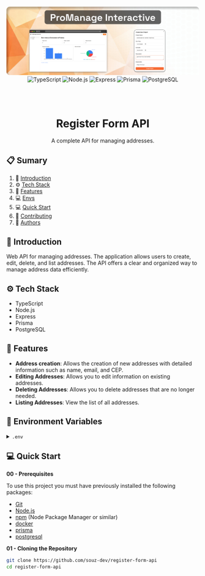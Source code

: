 <div align="center">
  <br />
    <a href="#" target="_blank">
      <img src="https://raw.githubusercontent.com/souz-dev/ProManage-interactive/refs/heads/master/assets/readme-img.png" alt="Project Banner">
    </a>
  <br />

  <div>
    <img src="https://img.shields.io/badge/-TypeScript-black?style=for-the-badge&logoColor=white&logo=typescript&color=3178C6" alt="TypeScript" />
    <img src="https://img.shields.io/badge/-Node.js-black?style=for-the-badge&logoColor=white&logo=node.js&color=339933" alt="Node.js" />
    <img src="https://img.shields.io/badge/-Express-black?style=for-the-badge&logoColor=white&logo=express&color=000000" alt="Express" />
    <img src="https://img.shields.io/badge/-Prisma-black?style=for-the-badge&logoColor=white&logo=prisma&color=2D3748" alt="Prisma" />
    <img src="https://img.shields.io/badge/-PostgreSQL-black?style=for-the-badge&logoColor=white&logo=postgresql&color=336791" alt="PostgreSQL" />
  </div>
<br/><br/></br>

  <h1 align="center">Register Form API</h1>

   <div align="center">
    A complete API for managing addresses.
    </div>
</div>

## 📋 <a name="table">Sumary</a>

1. 🚀 [Introduction](#introduction)
2. ⚙️ [Tech Stack](#tech-stack)
3. 🔋 [Features](#features)
4. 💻 [Envs](#env)
5. 💻 [Quick Start](#quick-start)
6. 🤝 [Contributing](#contributing)
7. 👥 [Authors](#authors)

## <a name="introduction">🚀 Introduction</a>

Web API for managing addresses. The application allows users to create, edit, delete, and list addresses. The API offers a clear and organized way to manage address data efficiently.

## <a name="tech-stack">⚙️ Tech Stack</a>

- TypeScript
- Node.js
- Express
- Prisma
- PostgreSQL

## <a name="features">🔋 Features</a>

- **Address creation**: Allows the creation of new addresses with detailed information such as name, email, and CEP.
- **Editing Addresses**: Allows you to edit information on existing addresses.
- **Deleting Addresses**: Allows you to delete addresses that are no longer needed.
- **Listing Addresses**: View the list of all addresses.

## <a name="envs">💾 Environment Variables</a>

<details>
<summary><code>.env</code></summary>


</details>

## <a name="quick-start">💻 Quick Start</a>
**00 - Prerequisites**

To use this project you must have previously installed the following packages:

- [Git](https://git-scm.com/)
- [Node.js](https://nodejs.org/en)
- [npm](https://www.npmjs.com/) (Node Package Manager or similar)
- [docker](https://www.docker.com/)
- [prisma](https://www.prisma.io/)
- [postgresql](https://www.postgresql.org/)

**01 - Cloning the Repository**

```bash
git clone https://github.com/souz-dev/register-form-api
cd register-form-api